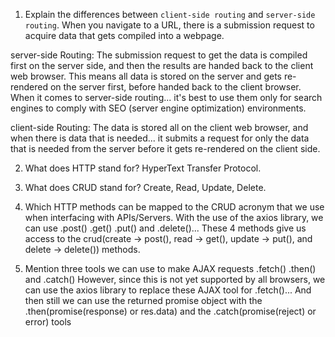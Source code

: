 1.  Explain the differences between `client-side routing` and `server-side routing`.
When you navigate to a URL, there is a submission request to acquire data that gets compiled into a webpage.

server-side Routing:
  The submission request to get the data is compiled first on the server side, and then the results are handed back to the client web browser.
  This means all data is stored on the server and gets re-rendered on the server first, before handed back to the client browser.
  When it comes to server-side routing... it's best to use them only for search engines to comply with SEO (server engine optimization) environments.

client-side Routing:
  The data is stored all on the client web browser, and when there is data that is needed...
  it submits a request for only the data that is needed from the server before it gets re-rendered on the client side.

2.  What does HTTP stand for?
HyperText Transfer Protocol.

3.  What does CRUD stand for?
Create, Read, Update, Delete.

4.  Which HTTP methods can be mapped to the CRUD acronym that we use when interfacing with APIs/Servers.
With the use of the axios library, we can use .post() .get() .put() and .delete()...
These 4 methods give us access to the crud(create -> post(), read -> get(), update -> put(), and delete -> delete()) methods.

5.  Mention three tools we can use to make AJAX requests
.fetch() .then() and .catch()
However, since this is not yet supported by all browsers, we can use the axios library to replace these AJAX tool for .fetch()...
    And then still we can use the returned promise object with the .then(promise(response) or res.data) and the .catch(promise(reject) or error) tools